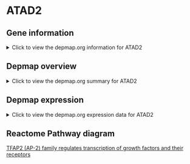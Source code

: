 <h1>ATAD2</h1>

<h2>Gene information</h2>
<details>
  <summary>Click to view the depmap.org information for ATAD2</summary>
  <iframe src="https://depmap.org/portal/gene/ATAD2?tab=about" style="border:none;width:100%;height:800px"></iframe>
</details>

<h2>Depmap overview</h2>
<details>
  <summary>Click to view the depmap.org summary for ATAD2</summary>
  <iframe src="https://depmap.org/portal/gene/ATAD2?tab=overview" style="border:none;width:100%;height:800px"></iframe>
</details>

<h2>Depmap expression</h2>
<details>
  <summary>Click to view the depmap.org expression data for ATAD2</summary>
  <iframe src="https://depmap.org/portal/gene/ATAD2?tab=characterization" style="border:none;width:100%;height:800px"></iframe>
</details>



<h2>Reactome Pathway diagram</h2>
<a href="https://reactome.org/PathwayBrowser/#/R-HSA-8866910" target="_BLANK">TFAP2 (AP-2) family regulates transcription of growth factors and their receptors</a>



